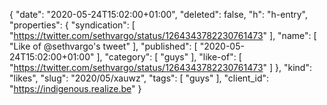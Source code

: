 {
  "date": "2020-05-24T15:02:00+01:00",
  "deleted": false,
  "h": "h-entry",
  "properties": {
    "syndication": [
      "https://twitter.com/sethvargo/status/1264343782230761473"
    ],
    "name": [
      "Like of @sethvargo's tweet"
    ],
    "published": [
      "2020-05-24T15:02:00+01:00"
    ],
    "category": [
      "guys"
    ],
    "like-of": [
      "https://twitter.com/sethvargo/status/1264343782230761473"
    ]
  },
  "kind": "likes",
  "slug": "2020/05/xauwz",
  "tags": [
    "guys"
  ],
  "client_id": "https://indigenous.realize.be"
}
